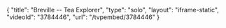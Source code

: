 {
    "title": "Breville -- Tea Explorer",
    "type": "solo",
    "layout": "iframe-static",
    "videoId": "3784446",
    "url": "\/tvpembed\/3784446"
}